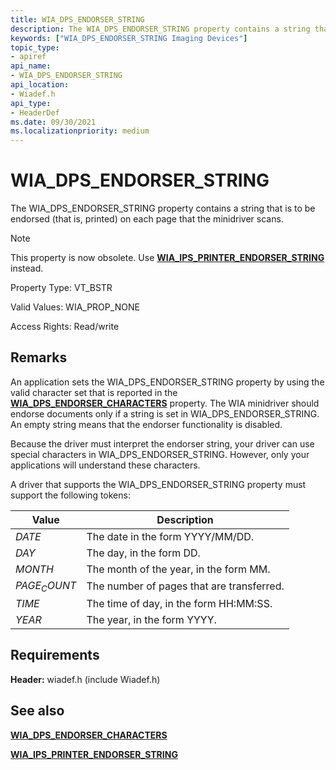```yaml
---
title: WIA_DPS_ENDORSER_STRING
description: The WIA_DPS_ENDORSER_STRING property contains a string that is to be endorsed (that is, printed) on each page that the minidriver scans.
keywords: ["WIA_DPS_ENDORSER_STRING Imaging Devices"]
topic_type:
- apiref
api_name:
- WIA_DPS_ENDORSER_STRING
api_location:
- Wiadef.h
api_type:
- HeaderDef
ms.date: 09/30/2021
ms.localizationpriority: medium
---
```


# WIA_DPS_ENDORSER_STRING

The WIA_DPS_ENDORSER_STRING property contains a string that is to be endorsed (that is, printed) on each page that the minidriver scans.

> [!NOTE]
> This property is now obsolete. Use [**WIA_IPS_PRINTER_ENDORSER_STRING**](wia-ips-printer-endorser-string.md) instead.

Property Type: VT_BSTR

Valid Values: WIA_PROP_NONE

Access Rights: Read/write

## Remarks

An application sets the WIA_DPS_ENDORSER_STRING property by using the valid character set that is reported in the [**WIA_DPS_ENDORSER_CHARACTERS**](wia-dps-endorser-characters.md) property. The WIA minidriver should endorse documents only if a string is set in WIA_DPS_ENDORSER_STRING. An empty string means that the endorser functionality is disabled.

Because the driver must interpret the endorser string, your driver can use special characters in WIA_DPS_ENDORSER_STRING. However, only your applications will understand these characters.

A driver that supports the WIA_DPS_ENDORSER_STRING property must support the following tokens:

| Value | Description |
|--|--|
| $DATE$ | The date in the form YYYY/MM/DD. |
| $DAY$ | The day, in the form DD. |
| $MONTH$ | The month of the year, in the form MM. |
| $PAGE_COUNT$ | The number of pages that are transferred. |
| $TIME$ | The time of day, in the form HH:MM:SS. |
| $YEAR$ | The year, in the form YYYY. |

## Requirements

**Header:** wiadef.h (include Wiadef.h)

## See also

[**WIA_DPS_ENDORSER_CHARACTERS**](wia-dps-endorser-characters.md)

[**WIA_IPS_PRINTER_ENDORSER_STRING**](wia-ips-printer-endorser-string.md)
